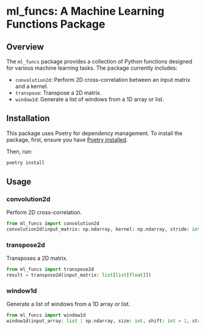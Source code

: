 # ml_funcs: A Machine Learning Functions Package

## Overview

The `ml_funcs` package provides a collection of Python functions designed for various machine learning tasks. The package currently includes:

- `convolution2d`: Perform 2D cross-correlation between an input matrix and a kernel.
- `transpose`: Transpose a 2D matrix.
- `window1d`: Generate a list of windows from a 1D array or list.

## Installation

This package uses Poetry for dependency management. To install the package, first, ensure you have [Poetry installed](https://python-poetry.org/docs/#installation).

Then, run:

```bash
poetry install
```

## Usage

### convolution2d

Perform 2D cross-correlation.

```python
from ml_funcs import convolution2d
convolution2d(input_matrix: np.ndarray, kernel: np.ndarray, stride: int = 1)
```


### transpose2d

Transposes a 2D matrix.

```python
from ml_funcs import transpose2d
result = transpose2d(input_matrix: list[list[float]])
```


### window1d

Generate a list of windows from a 1D array or list.

```python
from ml_funcs import window1d
window1d(input_array: list | np.ndarray, size: int, shift: int = 1, stride: int = 1)
```


